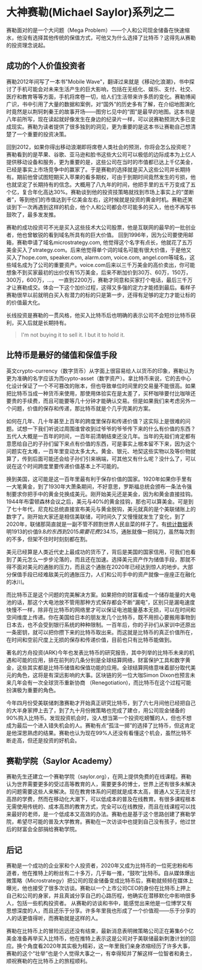 # 大神赛勒(Michael Saylor)系列之二

 

赛勒面对的是一个大问题（Mega Problem）——个人和公司现金储备在快速缩水，他没有选择其他传统的保值方式，可他又为什么选择了比特币？这得先从赛勒的投资理念说起。

## 成功的个人价值投资者

 赛勒2012年间写了一本书"Mobile Wave"，翻译过来就是《移动化浪潮》，书中探讨了手机可能会对未来生活产生的巨大影响，包括在无纸化、娱乐、支付、社交、医疗和教育等等方面，手机将席卷一切，给人们生活带来许多质的变化。赛勒博闻广识，书中引用了大量的数据和案例，对“国外”的历史多有了解，在介绍地图演化时竟然是以荆轲刺秦王的故事开场——图穷匕见中的“图”是最早的地图。这本书是八年前所写，现在读起就好像发生在身边的纪录片一样，可以说赛勒预测大多已变成现实。赛勒为读者提供了很多独到的洞见，更为重要的是这本书让赛勒自己想清楚了一个重要的投资决策。

回到2012，如果你得出移动浪潮即将席卷人类社会的预测，你将会怎么投资呢？赛勒看到的是苹果、谷歌、亚马逊和脸书这些大公司可以极低的边际成本为上亿人提供移动设备和服务，更为重要的是，这些公司在当时的市值都已达上千亿美金，已经是事实上市场竞争中的赢家了。于是赛勒的选择就是买入这些公司并长期持有。期前他曾试图短期买入苹果的看多期权，可由于到期时间竟然发生的亏损，他也就坚定了长期持有的信念。大概用了八九年的时间，他把手里的五千万变成了五个亿，复合年化高达30%。赛勒谈到他的投资技策略就找到市场上事实上的“垄断者”，等到他们的市值达到千亿美金左右，这时候就是投资的黄金时机。赛勒还笑谈到下一次再遇到这样的机会，他个人和公司都会尽可能多的买入，他也不再写书鼓吹了，最多发发推。

赛勒的成功投资可不光是买入这些技术大公司股票，他是互联网的最早的一批创业者，他也曾敏锐的看到域名所具有的巨大价值。 回到1996年，因为公司要使用邮箱，赛勒申请了域名microstrategy.com, 他觉得这个名字有点长，他就花了五万美金买入了strategy.com。后来他觉得单个词的域名可能有很大价值，于是他又买入了hope.com, speaker.com, alarm.com, voice.com, angel.com等域名，这些域名成为了公司的重要资产。voice.com后来以三千万美金的高价卖出，你可能想象不到买家最初的出价仅有15万美金，后来不断加价到30万、60万，150万，300万，600万，…， 一直到2200万，赛勒才同意和买家打个电话，最后三千万才让赛勒成交。体会一下这个加价过程，这得又多强的定力才能捂到最后。看样子赛勒很早以前就明白买入有潜力的标的只是第一步，还得有足够的定力才能让标的的价值最大化。

长线投资是赛勒的一贯风格，他买入比特币后也明确的表示公司不会短炒比特币获利，买入后就是长期持有。

> I'm not buying it to sell it. I but it to hold it. 

## 比特币是最好的储值和保值手段

英文crypto-currency（数字货币）从字面上很容易给人以货币的印象，赛勒认为更为准确的名字应该为而cypto-asset（数字资产）。拿比特币来说，它的去中心化设计保证了一个不可篡改的账本，但也导致单位时间里的交易量不能很高。如果把比特币当成一种货币来使用，那使用体验实在是太差了，买杯咖啡要付比咖啡还要贵的手续费，而且可能要等几十分钟才能确认交易。但是如果我们来考虑另外一个问题，价值的保存和传递，那比特币就是个几乎完美的方案。

如何在几年、几十年甚至上百年的跨度里保存和传递价值？这实际上是很难的问题。试想一下我们听说过周围谁曾收到过爷爷的爷爷传下来的什么有价值的东西？五代人大概是一百年的时间，一百年前清朝结束还没几年。当年的先祖们肯定都有意愿给自己的子孙们留下来点有价值的东西，可是事实上根本留不下来，因为这个问题实在太难，一百年里变动太多太大。黄金、银元、地契这些实物以及等价物就算了，传到后面可能还会给子孙们引来祸端，可其他又有什么呢？没什么了，可以说在这个时间跨度里要传递价值基本上不可能的。

换到美国，这可能是这一百年里最有利于保存价值的国家。1920年如果你手里有一大笔黄金，到了1930年大萧条期间，不好意思，罗斯福总统会颁布一条法令强制要求你把手中的黄金兑换成美元。刚开始美元还是美金，因为和黄金直接挂钩。1944年布雷顿森林会议之后，美元与40%的黄金挂钩，那也可以算美金。可是到了七十年代，尼克松总统直接宣布美元与黄金脱钩，美元就真的是个美联储账上的数字了。刚开始大家还是相信美联储，可时间久了又慢慢就发生了变化，到了2020年，联储那简直就是一副不管不顾割世界人民韭菜的样子了。有[统计数据](https://inflationdata.com/Inflation/Inflation/Cumulative_Inflation_by_Decade.asp)表明1913的价值$9.8的东西到2015需要花费$234.15，通胀就像一把钝刀，虽然每次割的不多，但架不住时时刻刻都在割。

美元已经算是人类近代史上最成功的货币了，背后是美国的国家信用，可我们也看到了美元怎么一步步沦落的，而且还在加速。选择美元资产作为储值手段，那就不得不面对美元的通胀的压力，而且这个通胀在2020年已经达到惊人的地步。大部分保值手段已经难敌美元的通胀压力，人们和公司手中的资产就像一座座正在融化的冰川。

而比特币正是这个问题的完美解决方案。如果把你的财富看成一个储存能量的大电池的话，那这个大电池放不管用那种方式保存都会不断“漏电”，区别只是漏电速度快慢不一样，除非在比特币的网络里才可以保证电池能量基本无损，可以在时间和空间维度上传递。你在美国给日本的朋友发几个比特币，既不用担心要搬用事物到日本去，也不会受到银行系统的种种限制。一百年后，你的子孙们从家训中还原出一条密钥，就可以把你攒下来的比特币取出来。而这就是比特币的真正价值所在，在时间和空前尺度上无损的保存和传递价值，目前也只有比特币能做到。

著名的方舟投资(ARK)今年也发表比特币的研究报告，其中列举的比特币未来的机遇和可能的应用，排在前列的几条分别是全球结算网络，财富保护工具和数字黄金，这些其实都是比特币储值和保值功能的应用。全球结算网络意味着部分取代美元的角色，这将是有深远影响的大事。区块链的另一位大咖Simon Dixon也预言未来几年会有一次全球货币重新协商 （Renegotiation)，而比特币在这个过程可能扮演极为重要的角色。

今年四月份受美联储刺激赛勒才开始真正研究比特币，到了六七月间他已经把自己的大半身家押上去了，到了九十月份微策略也完成了建仓，用公司现金储备的90%购入比特币。发现投资机会时，没人想当第一个投资吃螃蟹的人，但也不想成为最后一个进入错失机会的人。赛勒有点“孤注一掷”的选择了比特币，但这肯定是他深思熟虑的结果。赛勒也认为现在99%人还没有看懂这个机会，虽然比特不断走高，但还是投资的好机会。

## 赛勒学院（Saylor Academy）

赛勒先生还建立一个赛勒学院（saylor.org），在网上提供免费的在线课程。赛勒认为世界需要更多的受过高等教育的人，需要更多的博士，世界上还有很多未解决的问题需要这些人来解决。现在教育体系的问题就是成本太高，普通人又无法支付高昂的学费，然而在移动化大潮下，可以低成本的普及在线教育。有很多课程根本无需使用传统的、成本高昂的教育方式，完全可以在线教授，而且在线课程可以找来最好的老师，是一个低成本又高效的办法。赛勒也是基于这个思路创建了赛勒学院，希望尽可能的普及大学教育。赛勒在一次访谈中也提到自己没有孩子，他过世后的财富会全部捐给赛勒学院。

## 后记

赛勒是一个成功的企业家和个人投资者，2020年又成为比特币的一位死忠粉和布道者，他在推特上的粉丝有二十多万，几乎每一推，“鼓吹”比特币。自从媒体爆出微策略（Microstrategy）把公司的现金储备变成比特币后，赛勒就频频在媒体上曝光，他也接受了很多次访谈。赛勒以一个上市公司CEO的身份在比特币上押上自己和公司的身家，并且真诚分享自己的心路历程，他确实在潜移默化中影响很多人，包括一些机构投资者。 从赛勒的访谈和书中，能感觉出来他是一位博学又有思想深度的人，而且还乐于分享。许多年里我也形成了一个价值观——乐于分享的人的话更值得听，而赛勒就是这样的人。

赛勒在比特币上的冒险远远还没有结束，最新消息表明微策略公司正在筹集6个亿美金准备再举买入比特币，他在推特上表示这是公司对于美联储最新刺激计划的回应。换个角度看2020年其实极为精彩，这一年里我们亲身浓缩经历了许多大事，赛勒的这个“壮举”也是个人觉得大事之一，有幸得知并了解这样一位智者和勇士，顺祝赛勒的在比特币上的旅程顺利。